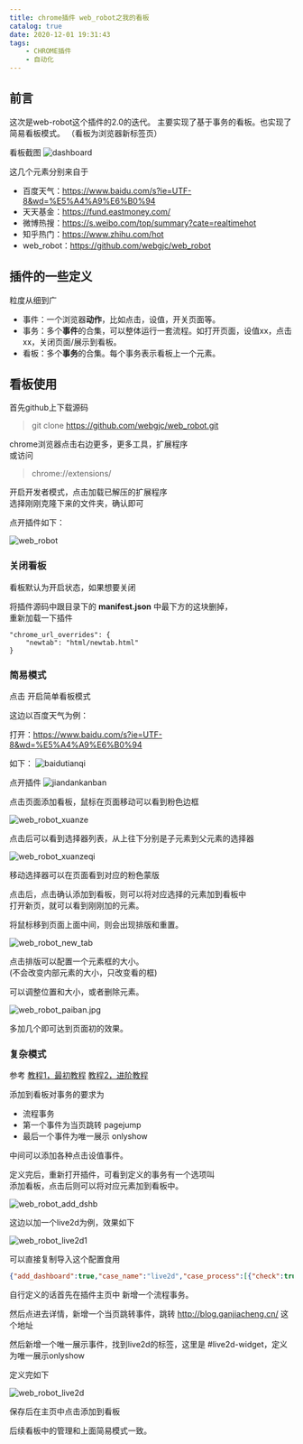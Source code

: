 ```yaml
---
title: chrome插件 web_robot之我的看板
catalog: true
date: 2020-12-01 19:31:43
tags:
    - CHROME插件
    - 自动化
---
```


## 前言

这次是web-robot这个插件的2.0的迭代。
主要实现了基于事务的看板。也实现了简易看板模式。
（看板为浏览器新标签页）

看板截图
![dashboard](/img/mypost/web_robot_dashboard.jpg)

这几个元素分别来自于
- 百度天气：https://www.baidu.com/s?ie=UTF-8&wd=%E5%A4%A9%E6%B0%94
- 天天基金：https://fund.eastmoney.com/
- 微博热搜：https://s.weibo.com/top/summary?cate=realtimehot
- 知乎热门：https://www.zhihu.com/hot
- web_robot：https://github.com/webgjc/web_robot


## 插件的一些定义

粒度从细到广

- 事件：一个浏览器**动作**，比如点击，设值，开关页面等。
- 事务：多个**事件**的合集，可以整体运行一套流程。如打开页面，设值xx，点击xx，关闭页面/展示到看板。
- 看板：多个**事务**的合集。每个事务表示看板上一个元素。


## 看板使用

首先github上下载源码

> git clone https://github.com/webgjc/web_robot.git

chrome浏览器点击右边更多，更多工具，扩展程序  
或访问
> chrome://extensions/

开启开发者模式，点击加载已解压的扩展程序  
选择刚刚克隆下来的文件夹，确认即可

点开插件如下：

![web_robot](/img/mypost/web_robot_1201.jpg)

### 关闭看板

看板默认为开启状态，如果想要关闭

将插件源码中跟目录下的 **manifest.json** 中最下方的这块删掉，  
重新加载一下插件
```
"chrome_url_overrides": {
    "newtab": "html/newtab.html"
}
```

### 简易模式

点击 开启简单看板模式

这边以百度天气为例：

打开：https://www.baidu.com/s?ie=UTF-8&wd=%E5%A4%A9%E6%B0%94

如下：
![baidutianqi](/img/mypost/web_robot_baidutianqi.jpg)

点开插件
![jiandankanban](/img/mypost/web_robot_jiandankanban.jpg)

点击页面添加看板，鼠标在页面移动可以看到粉色边框

![web_robot_xuanze](/img/mypost/web_robot_xuanze.jpg)

点击后可以看到选择器列表，从上往下分别是子元素到父元素的选择器

![web_robot_xuanzeqi](/img/mypost/web_robot_xuanzeqi.jpg)

移动选择器可以在页面看到对应的粉色蒙版

点击后，点击确认添加到看板，则可以将对应选择的元素加到看板中  
打开新页，就可以看到刚刚加的元素。

将鼠标移到页面上面中间，则会出现排版和重置。

![web_robot_new_tab](/img/mypost/web_robot_new_tab.jpg)

点击排版可以配置一个元素框的大小。  
(不会改变内部元素的大小，只改变看的框)

可以调整位置和大小，或者删除元素。

![web_robot_paiban.jpg](/img/mypost/web_robot_paiban.jpg)

多加几个即可达到页面初的效果。

### 复杂模式

参考
[教程1，最初教程](/article/article_18_chrome插件-网页自动化/)
[教程2，进阶教程](/article/article_21_chrome插件-WEB-ROBOT/)


添加到看板对事务的要求为
- 流程事务
- 第一个事件为当页跳转 pagejump
- 最后一个事件为唯一展示 onlyshow

中间可以添加各种点击设值事件。

定义完后，重新打开插件，可看到定义的事务有一个选项叫  
添加看板，点击后则可以将对应元素加到看板中。

![web_robot_add_dshb](/img/mypost/web_robot_add_dshb.jpg)

这边以加一个live2d为例，效果如下

![web_robot_live2d1](/img/mypost/web_robot_live2d1.jpg)

可以直接复制导入这个配置食用

``` json
{"add_dashboard":true,"case_name":"live2d","case_process":[{"check":true,"expr":"","n":"0","opera":"pagejump","tag":"body","value":"http://blog.ganjiacheng.cn/","wait":"0"},{"check":true,"expr":"","n":"0","opera":"onlyshow","tag":"#live2d-widget","value":"","wait":"0.5"}],"case_sourcecode":"","case_type":"process","control_url":"","sourcecode_url":".*"}
```

自行定义的话首先在插件主页中 新增一个流程事务。

然后点进去详情，新增一个当页跳转事件，跳转 http://blog.ganjiacheng.cn/ 这个地址

然后新增一个唯一展示事件，找到live2d的标签，这里是 #live2d-widget，定义为唯一展示onlyshow

定义完如下

![web_robot_live2d](/img/mypost/web_robot_live2d.jpg)

保存后在主页中点击添加到看板

后续看板中的管理和上面简易模式一致。

